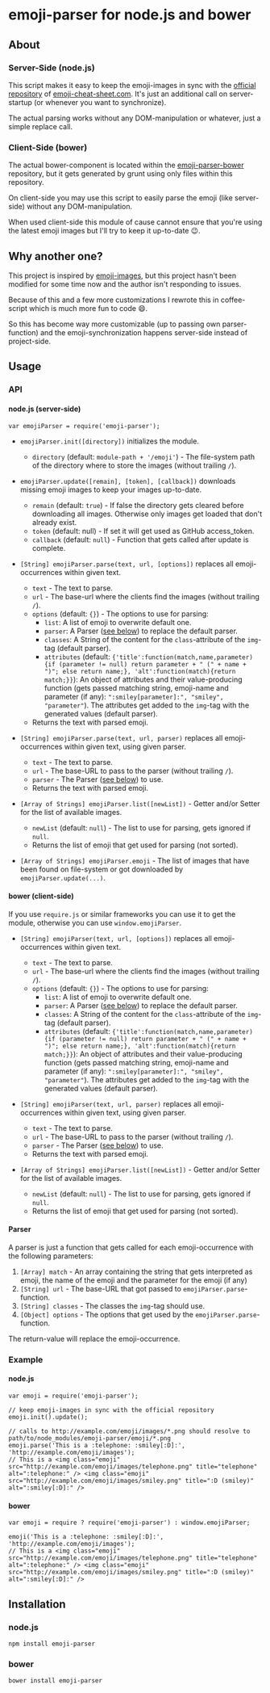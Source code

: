 # emoji-parser for node.js and bower

## About

### Server-Side (node.js)

This script makes it easy to keep the emoji-images in sync with the [official repository](https://github.com/arvida/emoji-cheat-sheet.com) of [emoji-cheat-sheet.com](http://www.emoji-cheat-sheet.com/).
It's just an additional call on server-startup (or whenever you want to synchronize).

The actual parsing works without any DOM-manipulation or whatever, just a simple replace call.

### Client-Side (bower)

The actual bower-component is located within the [emoji-parser-bower](https://github.com/frissdiegurke/emoji-parser-bower) repository, but it gets generated by grunt using only files within this repository.

On client-side you may use this script to easily parse the emoji (like server-side) without any DOM-manipulation.

When used client-side this module of cause cannot ensure that you're using the latest emoji images but I'll try to keep it up-to-date :wink:.

## Why another one?

This project is inspired by [emoji-images](https://github.com/HenrikJoreteg/emoji-images), but this project hasn't been modified for some time now and the author isn't responding to issues.

Because of this and a few more customizations I rewrote this in coffee-script which is much more fun to code :smile:.

So this has become way more customizable (up to passing own parser-function) and the emoji-synchronization happens server-side instead of project-side.

## Usage

### API

#### node.js (server-side)

`var emojiParser = require('emoji-parser');`

 * `emojiParser.init([directory])` initializes the module.
   + `directory` (default: `module-path + '/emoji'`) - The file-system path of the directory where to store the images (without trailing `/`).

 * `emojiParser.update([remain], [token], [callback])` downloads missing emoji images to keep your images up-to-date.
   + `remain` (default: `true`) - If false the directory gets cleared before downloading all images. Otherwise only images get loaded that don't already exist.
   + `token` (default: null) - If set it will get used as GitHub access_token.
   + `callback` (default: `null`) - Function that gets called after update is complete.

 * `[String] emojiParser.parse(text, url, [options])` replaces all emoji-occurrences within given text.
   + `text` - The text to parse.
   + `url` - The base-url where the clients find the images (without trailing `/`).
   + `options` (default: `{}`) - The options to use for parsing:
     * `list`: A list of emoji to overwrite default one.
     * `parser`: A Parser ([see below](#parser)) to replace the default parser.
     * `classes`: A String of the content for the `class`-attribute of the `img`-tag (default parser).
     * `attributes` (default: `{'title':function(match,name,parameter){if (parameter != null) return parameter + " (" + name + ")"; else return name;}, 'alt':function(match){return match;}}`): An object of attributes and their value-producing function (gets passed matching string, emoji-name and parameter (if any): `":smiley[parameter]:", "smiley", "parameter"`). The attributes get added to the `img`-tag with the generated values (default parser).
   + Returns the text with parsed emoji.

 * `[String] emojiParser.parse(text, url, parser)` replaces all emoji-occurrences within given text, using given parser.
   + `text` - The text to parse.
   + `url` - The base-URL to pass to the parser (without trailing `/`).
   + `parser` - The Parser ([see below](#parser)) to use.
   + Returns the text with parsed emoji.

 * `[Array of Strings] emojiParser.list([newList])` - Getter and/or Setter for the list of available images.
   + `newList` (default: `null`) - The list to use for parsing, gets ignored if `null`.
   + Returns the list of emoji that get used for parsing (not sorted).

 * `[Array of Strings] emojiParser.emoji` - The list of images that have been found on file-system or got downloaded by `emojiParser.update(...)`.

#### bower (client-side)

If you use `require.js` or similar frameworks you can use it to get the module, otherwise you can use `window.emojiParser`.

 * `[String] emojiParser(text, url, [options])` replaces all emoji-occurrences within given text.
   + `text` - The text to parse.
   + `url` - The base-url where the clients find the images (without trailing `/`).
   + `options` (default: `{}`) - The options to use for parsing:
     * `list`: A list of emoji to overwrite default one.
     * `parser`: A Parser ([see below](#parser)) to replace the default parser.
     * `classes`: A String of the content for the `class`-attribute of the `img`-tag (default parser).
     * `attributes` (default: `{'title':function(match,name,parameter){if (parameter != null) return parameter + " (" + name + ")"; else return name;}, 'alt':function(match){return match;}}`): An object of attributes and their value-producing function (gets passed matching string, emoji-name and parameter (if any): `":smiley[parameter]:", "smiley", "parameter"`). The attributes get added to the `img`-tag with the generated values (default parser).

 * `[String] emojiParser(text, url, parser)` replaces all emoji-occurrences within given text, using given parser.
   + `text` - The text to parse.
   + `url` - The base-URL to pass to the parser (without trailing `/`).
   + `parser` - The Parser ([see below](#parser)) to use.
   + Returns the text with parsed emoji.

 * `[Array of Strings] emojiParser.list([newList])` - Getter and/or Setter for the list of available images.
   + `newList` (default: `null`) - The list to use for parsing, gets ignored if `null`.
   + Returns the list of emoji that get used for parsing (not sorted).

#### Parser

A parser is just a function that gets called for each emoji-occurrence with the following parameters:

 1. `[Array] match` - An array containing the string that gets interpreted as emoji, the name of the emoji and the parameter for the emoji (if any)
 2. `[String] url` - The base-URL that got passed to `emojiParser.parse`-function.
 3. `[String] classes` - The classes the `img`-tag should use.
 4. `[Object] options` - The options that get used by the `emojiParser.parse`-function.

The return-value will replace the emoji-occurrence.

### Example

#### node.js

    var emoji = require('emoji-parser');
    
    // keep emoji-images in sync with the official repository
    emoji.init().update();
    
    // calls to http://example.com/emoji/images/*.png should resolve to path/to/node_modules/emoji-parser/emoji/*.png
    emoji.parse('This is a :telephone: :smiley[:D]:', 'http://example.com/emoji/images');
    // This is a <img class="emoji" src="http://example.com/emoji/images/telephone.png" title="telephone" alt=":telephone:" /> <img class="emoji" src="http://example.com/emoji/images/smiley.png" title=":D (smiley)" alt=":smiley[:D]:" />

#### bower

    var emoji = require ? require('emoji-parser') : window.emojiParser;
    
    emoji('This is a :telephone: :smiley[:D]:', 'http://example.com/emoji/images');
    // This is a <img class="emoji" src="http://example.com/emoji/images/telephone.png" title="telephone" alt=":telephone:" /> <img class="emoji" src="http://example.com/emoji/images/smiley.png" title=":D (smiley)" alt=":smiley[:D]:" />

## Installation

### node.js

`npm install emoji-parser`

### bower

`bower install emoji-parser`
